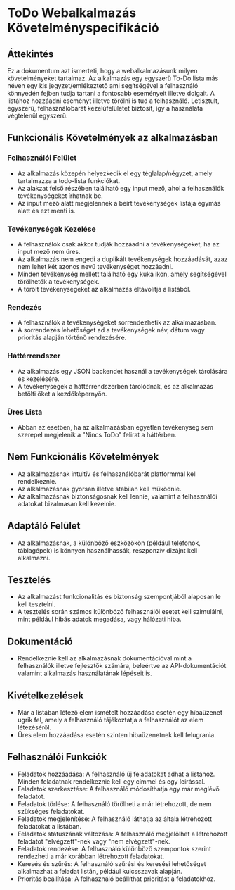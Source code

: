 # ToDo Webalkalmazás Követelményspecifikáció

## Áttekintés

Ez a dokumentum azt ismerteti, hogy a webalkalmazásunk milyen követelményeket tartalmaz. Az alkalmazás egy egyszerű To-Do lista más néven egy kis jegyzet/emlékeztető ami segítségével a felhasználó könnyedén fejben tudja tartani a fontosabb eseményeit illetve dolgait. A listához hozzáadni eseményt illetve törölni is tud a felhasználó. Letisztult, egyszerű, felhasználóbarát kezelúfelületet biztosít, így a használata végtelenül egyszerű.

## Funkcionális Követelmények az alkalmazásban

### Felhasználói Felület

- Az alkalmazás közepén helyezkedik el egy téglalap/négyzet, amely tartalmazza a todo-lista funkciókat.
- Az alakzat felső részében található egy input mező, ahol a felhasználók tevékenységeket írhatnak be.
- Az input mező alatt megjelennek a beírt tevékenységek listája egymás alatt és ezt menti is.

### Tevékenységek Kezelése

- A felhasználók csak akkor tudják hozzáadni a tevékenységeket, ha az input mező nem üres.
- Az alkalmazás nem engedi a duplikált tevékenységek hozzáadását, azaz nem lehet két azonos nevű tevékenységet hozzáadni.
- Minden tevékenység mellett található egy kuka ikon, amely segítségével törölhetők a tevékenységek.
- A törölt tevékenységeket az alkalmazás eltávolítja a listából.

### Rendezés

- A felhasználók a tevékenységeket sorrendezhetik az alkalmazásban.
- A sorrendezés lehetőséget ad a tevékenységek név, dátum vagy prioritás alapján történő rendezésére.

### Háttérrendszer

- Az alkalmazás egy JSON backendet használ a tevékenységek tárolására és kezelésére.
- A tevékenységek a háttérrendszerben tárolódnak, és az alkalmazás betölti őket a kezdőképernyőn.

### Üres Lista

- Abban az esetben, ha az alkalmazásban egyetlen tevékenység sem szerepel megjelenik a "Nincs ToDo" felirat a háttérben.

## Nem Funkcionális Követelmények

- Az alkalmazásnak intuitív és felhasználóbarát platformmal kell rendelkeznie.
- Az alkalmazásnak gyorsan illetve stabilan kell működnie.
- Az alkalmazásnak biztonságosnak kell lennie, valamint a felhasználói adatokat bizalmasan kell kezelnie.

## Adaptáló Felület

- Az alkalmazásnak, a különböző eszközökön (például telefonok, táblagépek) is könnyen használhassák, reszponzív dizájnt kell alkalmazni.

## Tesztelés

- Az alkalmazást funkcionalitás és biztonság szempontjából alaposan le kell tesztelni.
- A tesztelés során számos különböző felhasználói esetet kell szimulálni, mint például hibás adatok megadása, vagy hálózati hiba.

## Dokumentáció

- Rendelkeznie kell az alkalmazásnak dokumentációval mint a felhasználók illetve fejlesztők számára, beleértve az API-dokumentációt valamint alkalmazás használatának lépéseit is.

## Kivételkezelések

- Már a listában létező elem ismételt hozzáadása esetén egy hibaüzenet ugrik fel, amely a felhasználó tájékoztatja a felhasználót az elem létezéséről.
- Üres elem hozzáadása esetén szinten hibaüzenetnek kell felugrania.

## Felhasználói Funkciók

- Feladatok hozzáadása: A felhasználó új feladatokat adhat a listához. Minden feladatnak rendelkeznie kell egy címmel és egy leírással.
- Feladatok szerkesztése: A felhasználó módosíthatja egy már meglévő feladatot.
- Feladatok törlése: A felhasználó törölheti a már létrehozott, de nem szükséges feladatokat.
- Feladatok megjelenítése: A felhasználó láthatja az általa létrehozott feladatokat a listában.
- Feladatok státuszának változása: A felhasználó megjelölhet a létrehozott feladatot "elvégzett"-nek vagy "nem elvégzett"-nek.
- Feladatok rendezése: A felhasználó különböző szempontok szerint rendezheti a már korábban létrehozott feladatokat.
- Keresés és szűrés: A felhasználó szűrési és keresési lehetőséget alkalmazhat a feladat listán, például kulcsszavak alapján.
- Prioritás beállítása: A felhasználó beállíthat prioritást a feladatokhoz.

